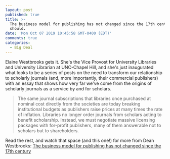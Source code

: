 ```yaml
---
layout: post
published: true
title: >-
  The business model for publishing has not changed since the 17th century. It
  should.
date: 'Mon Oct 07 2019 10:45:58 GMT-0400 (EDT)'
comments: true
categories:
  - Big Deal
---
```


Elaine Westbrooks gets it. She's the Vice Provost for University Libraries and University Librarian at UNC-Chapel Hill, and she's just inaugurated what looks to be a series of posts on the need to transform our relationship to scholarly journals (and, more importantly, their commercial publishers) with an essay that shows how very far we've come from the origins of scholarly journals as a service by and for scholars. 

> The same journal subscriptions that libraries once purchased at nominal cost directly from the societies are today breaking institutional budgets as publishers raise prices at many times the rate of inflation. Libraries no longer order journals from scholars acting to benefit scholarship. Instead, we must negotiate massive licensing packages with for-profit publishers, many of them answerable not to scholars but to shareholders.

Read the rest, and watch that space (and this one!) for more from Dean Westbrooks: [The business model for publishing has not changed since the 17th century](https://sustainablescholarship.unc.edu/2019/10/04/the-business-model-for-publishing-should-change/)

